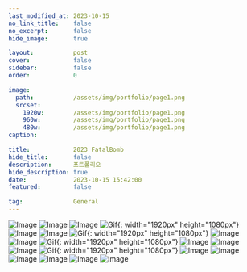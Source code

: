 ```yaml
---
last_modified_at: 2023-10-15
no_link_title:    false 
no_excerpt:       false 
hide_image:       true

layout:           post
cover:            false
sidebar:          false
order:            0

image:
  path:           /assets/img/portfolio/page1.png
  srcset:
    1920w:        /assets/img/portfolio/page1.png
    960w:         /assets/img/portfolio/page1.png
    480w:         /assets/img/portfolio/page1.png
caption:          

title:            2023 FatalBomb
hide_title:       false
description:      포트폴리오
hide_description: true
date:             2023-10-15 15:42:00
featured:         false

tag:              General
---
```



![Image](/assets/img/portfolio/page1.png)
![Image](/assets/img/portfolio/page2.png)
![Image](/assets/img/portfolio/page3_1.png)
![Gif](/assets/img/portfolio/outgame-1.gif){: width="1920px" height="1080px"}
![Image](/assets/img/portfolio/page3_2.png)
![Image](/assets/img/portfolio/page3_3.png)
![Gif](/assets/img/portfolio/outgame-2.gif){: width="1920px" height="1080px"}
![Image](/assets/img/portfolio/page4.png)
![Image](/assets/img/portfolio/page5.png)
![Gif](/assets/img/portfolio/ingameplay.gif){: width="1920px" height="1080px"}
![Image](/assets/img/portfolio/page6_1.png)
![Image](/assets/img/portfolio/page6_2.png)
![Image](/assets/img/portfolio/page6_3.png)
![Gif](/assets/img/portfolio/page7-1.gif){: width="1920px" height="1080px"}
![Image](/assets/img/portfolio/page7.png)
![Image](/assets/img/portfolio/page8_1.png)
![Image](/assets/img/portfolio/page8_2.png)
![Image](/assets/img/portfolio/page8_3.png)
![Image](/assets/img/portfolio/page9_1.png)
![Image](/assets/img/portfolio/page9_2.png)